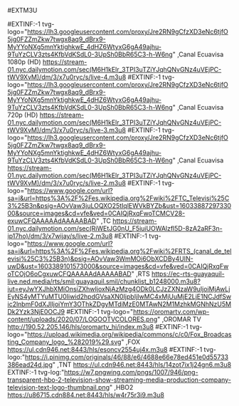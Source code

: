 #EXTM3U

#EXTINF:-1 tvg-logo="https://lh3.googleusercontent.com/proxy/Jre2RN9gCfzXD3eNc6tjfO5jg0FZZmZkw7twgx8aq9_dBrx9-MyYYoNXg5mnYktighkwE_4dHZ6WtyxG6gA49ajhu-9TuYzCLV3zts4KfbVdKSdL0-3UpSh0BbR65C3-h-W6ng" ,Canal Ecuavisa 1080p (HD)
https://stream-01.nyc.dailymotion.com/sec(M6H1kElr_3TPI3uTZiYJqhQNvGNz4uVEjPC-tWV9XvM)/dm/3/x7u0ryc/s/live-4.m3u8
#EXTINF:-1 tvg-logo="https://lh3.googleusercontent.com/proxy/Jre2RN9gCfzXD3eNc6tjfO5jg0FZZmZkw7twgx8aq9_dBrx9-MyYYoNXg5mnYktighkwE_4dHZ6WtyxG6gA49ajhu-9TuYzCLV3zts4KfbVdKSdL0-3UpSh0BbR65C3-h-W6ng" ,Canal Ecuavisa 720p (HD)
https://stream-01.nyc.dailymotion.com/sec(M6H1kElr_3TPI3uTZiYJqhQNvGNz4uVEjPC-tWV9XvM)/dm/3/x7u0ryc/s/live-3.m3u8
#EXTINF:-1 tvg-logo="https://lh3.googleusercontent.com/proxy/Jre2RN9gCfzXD3eNc6tjfO5jg0FZZmZkw7twgx8aq9_dBrx9-MyYYoNXg5mnYktighkwE_4dHZ6WtyxG6gA49ajhu-9TuYzCLV3zts4KfbVdKSdL0-3UpSh0BbR65C3-h-W6ng" ,Canal Ecuavisa
https://stream-01.nyc.dailymotion.com/sec(M6H1kElr_3TPI3uTZiYJqhQNvGNz4uVEjPC-tWV9XvM)/dm/3/x7u0ryc/s/live-2.m3u8
#EXTINF:-1 tvg-logo="https://www.google.com/url?sa=i&url=https%3A%2F%2Fes.wikipedia.org%2Fwiki%2FTC_Televisi%25C3%25B3n&psig=AOvVaw3juLOQXO25tIqlEWVkBYZb&ust=1603388729733000&source=images&cd=vfe&ved=0CAIQjRxqFwoTCMCV28-exuwCFQAAAAAdAAAAABAD" ,TC
https://stream-01.nyc.dailymotion.com/sec(RiWEtJG0nU_F5iuiUOWAlzfl5D-8zA2aRF3n-ip17ho)/dm/3/x7wijay/s/live-2.m3u8
#EXTINF:-1 tvg-logo="https://www.google.com/url?sa=i&url=https%3A%2F%2Fes.wikipedia.org%2Fwiki%2FRTS_(canal_de_televisi%25C3%25B3n)&psig=AOvVaw3WmMOi6ObXCDBy4UIN-uwD&ust=1603389101573000&source=images&cd=vfe&ved=0CAIQjRxqFwoTCOjO6oCgxuwCFQAAAAAdAAAAABAD" ,RTS
https://ec-rts-guayaquil-live.ned.media/rts/smil:guayaquil.smil/chunklist_b1248000.m3u8?iut=eyJwYXJhbXMiOnsiZXhwIjoxNjAzMzg4ODk0LCJzZXNzaW9uIjoiMjAwLjEyNS4yMTYuMTU0Iiwid2hpdGVsaXN0IjpbIjIwMC4xMjUuMjE2LjE1NCJdfSwic2lnbmF0dXJlIjoiYmY3OThkZDgyMTdiMzE0MTAwN2M1MzhkMGNhNzU5MDk2Yzk3NjE0OCJ9
#EXTINF:-1 tvg-logo="https://oromartv.com/wp-content/uploads/2020/07/LOGOOTVCOLORES.png" ,OROMAR TV 
http://190.52.205.146/hls/oromartv_hi/index.m3u8
#EXTINF:-1 tvg-logo="https://upload.wikimedia.org/wikipedia/commons/c/c0/Fox_Broadcasting_Company_logo_%282019%29.svg" ,FOX
https://ul.cdn946.net:8443/hls/esoncv2554uj4x.m3u8
#EXTINF:-1 tvg-logo:"https://i.pinimg.com/originals/46/88/e6/4688e66e78ed451e0d55733386ead24d.jpg" ,TNT 
https://ul.cdn946.net:8443/hls/14zot7ix1j24gn6.m3u8
EXTINF:-1 tvg-log:"https://w7.pngwing.com/pngs/1007/946/png-transparent-hbo-2-television-show-streaming-media-production-company-television-text-logo-thumbnail.png" ,HBO2 
https://u86715.cdn884.net:8443/hls/w4r75r3i9.m3u8
